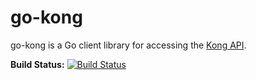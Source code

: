 # go-kong #

go-kong is a Go client library for accessing the [Kong API](https://getkong.org/docs/0.9.x/admin-api/).

**Build Status:** [![Build Status](https://travis-ci.org/spicyusername/go-kong.svg?branch=master)](https://travis-ci.org/spicyusername/go-kong)